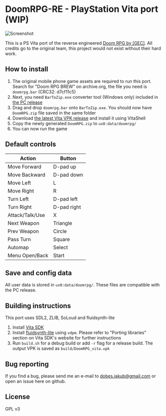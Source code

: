 # DoomRPG-RE - PlayStation Vita port (WIP)

![Screenshot](https://raw.githubusercontent.com/jakubito/DoomRPG-RE-vita/main/screenshot.png)

This is a PS Vita port of the reverse engineered [Doom RPG by [GEC]](https://github.com/Erick194/DoomRPG-RE). All credits go to the original team, this project would not exist without their hard work.

## How to install

1. The original mobile phone game assets are required to run this port. Search for "Doom RPG BREW" on archive.org, the file you need is `doomrpg.bar` (CRC32: d7cf11c5)
1. Next, you need `BarToZip.exe` converter tool (Windows only) included in [the PC release](https://github.com/Erick194/DoomRPG-RE/releases/latest)
1. Drag and drop `doomrpg.bar` onto `BarToZip.exe`. You should now have `DoomRPG.zip` file saved in the same folder
1. Download [the latest Vita VPK release](https://github.com/jakubito/DoomRPG-RE-vita/releases/latest) and install it using VitaShell
1. Copy the newly generated `DoomRPG.zip` to `ux0:data/doomrpg/`
1. You can now run the game

## Default controls

| Action           | Button      |
| ---------------  | ----------- |
| Move Forward     | D-pad up    |
| Move Backward    | D-pad down  |
| Move Left        | L           |
| Move Right       | R           |
| Turn Left        | D-pad left  |
| Turn Right       | D-pad right |
| Attack/Talk/Use  | X           |
| Next Weapon      | Triangle    |
| Prev Weapon      | Circle      |
| Pass Turn        | Square      |
| Automap          | Select      |
| Menu Open/Back   | Start       |

## Save and config data

All user data is stored in `ux0:data/doomrpg/`. These files are compatible with the PC release.

## Building instructions

This port uses SDL2, ZLIB, SoLoud and fluidsynth-lite

1. Install [Vita SDK](https://vitasdk.org/)
1. Install [fluidsynth-lite](https://github.com/vitasdk/packages/tree/master/fluidsynth-lite) using `vdpm`. Please refer to "Porting libraries" section on Vita SDK's website for further instructions
1. Run `build.sh` for a debug build or add `-r` flag for a release build. The output VPK is saved as `build/DoomRPG_vita.vpk`

## Bug reporting

If you find a bug, please send me an e-mail to dobes.jakub@gmail.com or open an issue here on github.

## License

GPL v3

